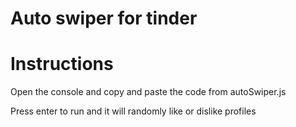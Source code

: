 # Auto swiper for tinder

# Instructions
Open the console and copy and paste the code from autoSwiper.js

Press enter to run and it will randomly like or dislike profiles
